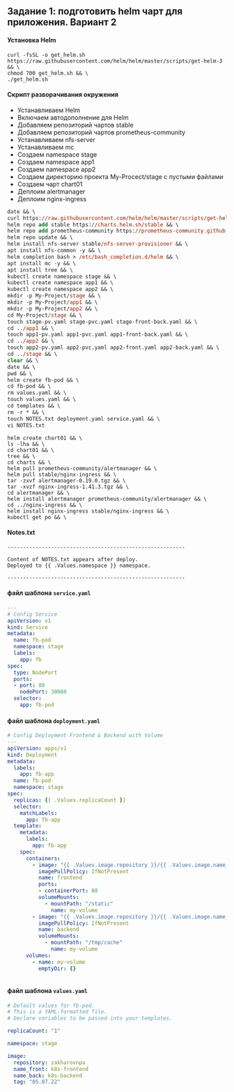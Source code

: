 ## Задание 1: подготовить helm чарт для приложения. Вариант 2

#### Установка Helm
```
curl -fsSL -o get_helm.sh https://raw.githubusercontent.com/helm/helm/master/scripts/get-helm-3 && \
chmod 700 get_helm.sh && \
./get_helm.sh
```
#### Скрипт разворачивания окружения

* Устанавливаем Helm
* Включаем автодополнение для Helm
* Добавляем репозиторий чартов stable
* Добавляем репозиторий чартов prometheus-community
* Устанавливаем nfs-server
* Устанавливаем mc
* Создаем namespace stage
* Создаем namespace app1
* Создаем namespace app2
* Создаем директорию проекта My-Procect/stage с пустыми файлами
* Создаем чарт chart01
* Деплоим alertmanager
* Деплоим nginx-ingress

```ps
date && \
curl https://raw.githubusercontent.com/helm/helm/master/scripts/get-helm-3 | bash && \
helm repo add stable https://charts.helm.sh/stable && \
helm repo add prometheus-community https://prometheus-community.github.io/helm-charts && \
helm repo update && \
helm install nfs-server stable/nfs-server-provisioner && \
apt install nfs-common -y && \
helm completion bash > /etc/bash_completion.d/helm && \
apt install mc -y && \
apt install tree && \
kubectl create namespace stage && \
kubectl create namespace app1 && \
kubectl create namespace app2 && \
mkdir -p My-Project/stage && \
mkdir -p My-Project/app1 && \
mkdir -p My-Project/app2 && \
cd My-Project/stage && \
touch stage-pv.yaml stage-pvc.yaml stage-front-back.yaml && \
cd ../app1 && \
touch app1-pv.yaml app1-pvc.yaml app1-front-back.yaml && \
cd ../app2 && \
touch app2-pv.yaml app2-pvc.yaml app2-front.yaml app2-back.yaml && \
cd ../stage && \
clear && \
date && \
pwd && \
helm create fb-pod && \
cd fb-pod && \
rm values.yaml && \
touch values.yaml && \
cd templates && \
rm -r * && \
touch NOTES.txt deployment.yaml service.yaml && \
vi NOTES.txt
```
```
helm create chart01 && \
ls -lha && \
cd chart01 && \
tree && \
cd charts && \
helm pull prometheus-community/alertmanager && \
helm pull stable/nginx-ingress && \
tar -zxvf alertmanager-0.19.0.tgz && \
tar -xvzf nginx-ingress-1.41.3.tgz && \
cd alertmanager && \
helm install alertmanager prometheus-community/alertmanager && \
cd ../nginx-ingress && \
helm install nginx-ingress stable/nginx-ingress && \
kubectl get po && \
```
#### Notes.txt
```
---------------------------------------------------------

Content of NOTES.txt appears after deploy.
Deployed to {{ .Values.namespace }} namespace.

---------------------------------------------------------
```

#### файл шаблона `service.yaml`
```yml
---
# Config Service
apiVersion: v1
kind: Service
metadata:
  name: fb-pod
  namespace: stage
  labels:
    app: fb
spec:
  type: NodePort
  ports:
  - port: 80
    nodePort: 30080
  selector:
    app: fb-pod
```
#### файл шаблона `deployment.yaml`

```yml
# Config Deployment Frontend & Backend with Volume
---
apiVersion: apps/v1
kind: Deployment
metadata:
  labels:
    app: fb-app
  name: fb-pod 
  namespace: stage
spec:
  replicas: {{ .Values.replicaCount }}
  selector:
    matchLabels:
      app: fb-app
  template:
    metadata:
      labels:
        app: fb-app
    spec:
      containers:
        - image: "{{ .Values.image.repository }}/{{ .Values.image.name_front }}:{{ .Values.image.tag }}"  
          imagePullPolicy: IfNotPresent
          name: frontend
          ports:
          - containerPort: 80
          volumeMounts:
            - mountPath: "/static"
              name: my-volume
        - image: "{{ .Values.image.repository }}/{{ .Values.image.name_back }}:{{ .Values.image.tag }}"
          imagePullPolicy: IfNotPresent
          name: backend
          volumeMounts:
            - mountPath: "/tmp/cache"
              name: my-volume
      volumes:
        - name: my-volume
          emptyDir: {}
 
```
#### файл шаблона `values.yaml`

```yml
# Default values for fb-pod.
# This is a YAML-formatted file.
# Declare variables to be passed into your templates.

replicaCount: "1"

namespace: stage

image:
  repository: zakharovnpa
  name_front: k8s-frontend
  name_back: k8s-backend
  tag: "05.07.22"
```

